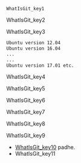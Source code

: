 ```ngMeta
WhatIsGit_key1
```

WhatIsGit_key2


WhatIsGit_key3
```bash
Ubuntu version 12.04
Ubuntu version 16.04
...
...
Ubuntu version 17.01 etc.
```
WhatIsGit_key4


WhatIsGit_key5


WhatIsGit_key6


WhatIsGit_key7


WhatIsGit_key8


WhatIsGit_key9


- [WhatIsGit_key10](https://www.quora.com/What-is-git-and-why-should-I-use-it) padhe.
- WhatIsGit_key11
